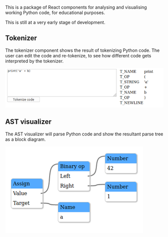 This is a package of React components for analysing and visualising working Python code,
for educational purposes.

This is still at a very early stage of development.

## Tokenizer

The tokenizer component shows the result of tokenizing Python code. The
user can edit the code and re-tokenize, to see how different code gets
interpreted by the tokenizer.

![Tokenizer screenshot](docs/screenshots/tokenizer1.png)

## AST visualizer

The AST visualizer will parse Python code and show the resultant parse
tree as a block diagram.

![AST screenshot](docs/screenshots/ast1.png)
